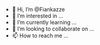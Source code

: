 - 👋 Hi, I’m @Fiankazze
- 👀 I’m interested in ...
- 🌱 I’m currently learning ...
- 💞️ I’m looking to collaborate on ...
- 📫 How to reach me ...

<!---
Fiankazze/Fiankazze is a ✨ special ✨ repository because its `README.md` (this file) appears on your GitHub profile.
You can click the Preview link to take a look at your changes.
--->
